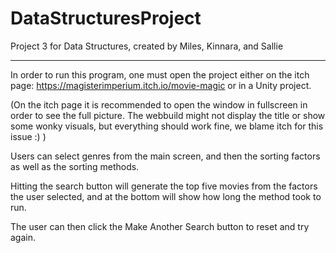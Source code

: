 # DataStructuresProject
 Project 3 for Data Structures, created by Miles, Kinnara, and Sallie

-----------------------------------------------------------------------
 In order to run this program, one must open the project either on the itch page: https://magisterimperium.itch.io/movie-magic or in a Unity project. 
 
  (On the itch page it is recommended to open the window in fullscreen in order to see the full picture. The webbuild might not display the title or show some wonky visuals, but everything should work fine, we blame itch for this issue :) )

 Users can select genres from the main screen, and then the sorting factors as well as the sorting methods. 
 
 Hitting the search button will generate the top five movies from the factors the user selected, and at the bottom will show how long the method took to run.
 
 The user can then click the Make Another Search button to reset and try again.
